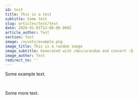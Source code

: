 ```yaml
---
id: test
title: This is a test
subtitle: Some test
slug: articles/test/test
date: 2020-01-01T12:00:00.000Z
article_author: Test
section: Test
image: /assets/example.png
image_title: This is a random image
image_subtitle: Generated with /dev/urandom and convert :D
image_author: Test
redirect_to: ''
---
```


Some example text.

<br />

Some more text.

